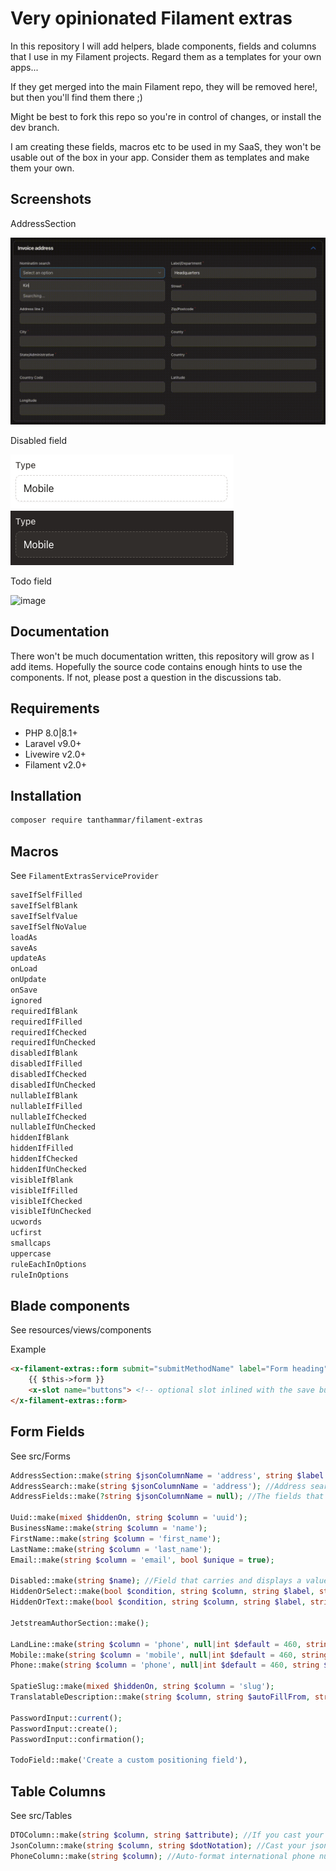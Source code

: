 # Very opinionated Filament extras
In this repository I will add helpers, blade components, fields and columns that I use in my Filament projects.
Regard them as a templates for your own apps...

If they get merged into the main Filament repo, they will be removed here!, but then you'll find them there ;)

Might be best to fork this repo so you're in control of changes, or install the dev branch. 

I am creating these fields, macros etc to be used in my SaaS, they won't be usable out of the box in your app.
Consider them as templates and make them your own.

## Screenshots
AddressSection

![AddressSection](images/AddressSection.gif)

Disabled field

![](images/Disabled.png) ![](images/Disabled-dark.png)


Todo field

<img width="619" alt="image" src="https://user-images.githubusercontent.com/21239634/202510739-c49cf3ed-82a8-46c3-bb89-8bddbed155cb.png">


## Documentation
There won't be much documentation written, this repository will grow as I add items.
Hopefully the source code contains enough hints to use the components.
If not, please post a question in the discussions tab.

## Requirements
- PHP 8.0|8.1+
- Laravel v9.0+
- Livewire v2.0+
- Filament v2.0+

## Installation
```bash
composer require tanthammar/filament-extras
```

## Macros
See `FilamentExtrasServiceProvider`

```bash
saveIfSelfFilled
saveIfSelfBlank
saveIfSelfValue
saveIfSelfNoValue
loadAs
saveAs
updateAs
onLoad
onUpdate
onSave
ignored
requiredIfBlank
requiredIfFilled
requiredIfChecked
requiredIfUnChecked
disabledIfBlank
disabledIfFilled
disabledIfChecked
disabledIfUnChecked
nullableIfBlank
nullableIfFilled
nullableIfChecked
nullableIfUnChecked
hiddenIfBlank
hiddenIfFilled
hiddenIfChecked
hiddenIfUnChecked
visibleIfBlank
visibleIfFilled
visibleIfChecked
visibleIfUnChecked
ucwords
ucfirst
smallcaps
uppercase
ruleEachInOptions
ruleInOptions
``` 

## Blade components
See resources/views/components

Example
```html
<x-filament-extras::form submit="submitMethodName" label="Form heading" description="Very nice form component" button="Save">
    {{ $this->form }}
    <x-slot name="buttons"> <!-- optional slot inlined with the save button --> </x-slot>
</x-filament-extras::form>
```

## Form Fields
See src/Forms

```php
AddressSection::make(string $jsonColumnName = 'address', string $label = 'Address'); //Address lookup using free OSM service. Consists of AddressSearch + AddressFields
AddressSearch::make(string $jsonColumnName = 'address'); //Address search field only, if you want to add your own fields for the Address lookup
AddressFields::make(?string $jsonColumnName = null); //The fields that Address search tries to fill 

Uuid::make(mixed $hiddenOn, string $column = 'uuid');
BusinessName::make(string $column = 'name');
FirstName::make(string $column = 'first_name');
LastName::make(string $column = 'last_name');
Email::make(string $column = 'email', bool $unique = true);

Disabled::make(string $name); //Field that carries and displays a value but cannot be edited in frontend, represented with a dashed border
HiddenOrSelect::make(bool $condition, string $column, string $label, string|array $rule, array $options );
HiddenOrText::make(bool $condition, string $column, string $label, string|array $rule);

JetstreamAuthorSection::make();

LandLine::make(string $column = 'phone', null|int $default = 460, string $label = 'fields.phone');//validates international landline numbers
Mobile::make(string $column = 'mobile', null|int $default = 460, string $label = 'fields.mobile'); //validates international mobile numbers
Phone::make(string $column = 'phone', null|int $default = 460, string $label = 'fields.phone'); //validates international phone numbers (disregards phone number type)

SpatieSlug::make(mixed $hiddenOn, string $column = 'slug');
TranslatableDescription::make(string $column, string $autoFillFrom, string $label);

PasswordInput::current();
PasswordInput::create();
PasswordInput::confirmation();

TodoField::make('Create a custom positioning field'),
```

## Table Columns
See src/Tables
```php
DTOColumn::make(string $column, string $attribute); //If you cast your json column into DTO's. Retrieved as $column?->attribute ?? ''
JsonColumn::make(string $column, string $dotNotation); //Cast your json column into 'array'. Retreived as data_get($column, $dotNotation, '')
PhoneColumn::make(string $column); //Auto-format international phone numbers (slow!, better to format when you save your value)
```


